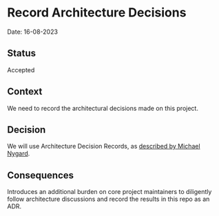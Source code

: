 # Record Architecture Decisions

Date: 16-08-2023

## Status

Accepted

## Context

We need to record the architectural decisions made on this project.

## Decision

We will use Architecture Decision Records, as [described by Michael Nygard](http://thinkrelevance.com/blog/2011/11/15/documenting-architecture-decisions).

## Consequences

Introduces an additional burden on core project maintainers to diligently follow architecture discussions and record the
results in this repo as an ADR.
